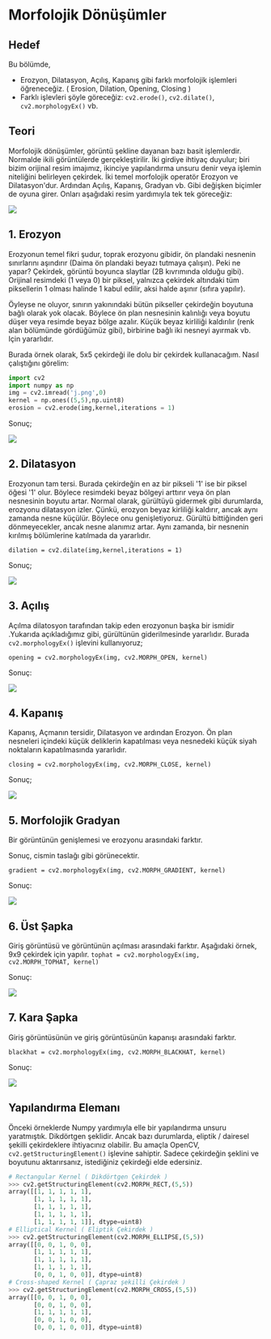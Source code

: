 # Morfolojik Dönüşümler

## Hedef

Bu bölümde,

* Erozyon, Dilatasyon, Açılış, Kapanış gibi farklı morfolojik işlemleri öğreneceğiz. \( Erosion, Dilation, Opening, Closing \)
* Farklı işlevleri şöyle göreceğiz: `cv2.erode()`, `cv2.dilate()`, `cv2.morphologyEx()` vb.

## Teori

Morfolojik dönüşümler, görüntü şekline dayanan bazı basit işlemlerdir. Normalde ikili görüntülerde gerçekleştirilir. İki girdiye ihtiyaç duyulur; biri bizim orijinal resim imajımız, ikinciye yapılandırma unsuru denir veya işlemin niteliğini belirleyen çekirdek. İki temel morfolojik operatör Erozyon ve Dilatasyon'dur. Ardından Açılış, Kapanış, Gradyan vb. Gibi değişken biçimler de oyuna girer. Onları aşağıdaki resim yardımıyla tek tek göreceğiz:

![](http://opencv-python-tutroals.readthedocs.io/en/latest/_images/j.png?style=center)

## 1. Erozyon

Erozyonun temel fikri şudur, toprak erozyonu gibidir, ön plandaki nesnenin sınırlarını aşındırır \(Daima ön plandaki beyazı tutmaya çalışın\). Peki ne yapar? Çekirdek, görüntü boyunca slaytlar \(2B kıvrımında olduğu gibi\). Orijinal resimdeki \(1 veya 0\) bir piksel, yalnızca çekirdek altındaki tüm piksellerin 1 olması halinde 1 kabul edilir, aksi halde aşınır \(sıfıra yapılır\).

Öyleyse ne oluyor, sınırın yakınındaki bütün pikseller çekirdeğin boyutuna bağlı olarak yok olacak. Böylece ön plan nesnesinin kalınlığı veya boyutu düşer veya resimde beyaz bölge azalır. Küçük beyaz kirliliği kaldırılır \(renk alan bölümünde gördüğümüz gibi\), birbirine bağlı iki nesneyi ayırmak vb. Için yararlıdır.

Burada örnek olarak, 5x5 çekirdeği ile dolu bir çekirdek kullanacağım. Nasıl çalıştığını görelim:

```python
import cv2
import numpy as np
img = cv2.imread('j.png',0)
kernel = np.ones((5,5),np.uint8)
erosion = cv2.erode(img,kernel,iterations = 1)
```

Sonuç;

![](http://opencv-python-tutroals.readthedocs.io/en/latest/_images/erosion.png?style=center)

## 2. Dilatasyon

Erozyonun tam tersi. Burada çekirdeğin en az bir pikseli '1' ise bir piksel öğesi '1' olur. Böylece resimdeki beyaz bölgeyi arttırır veya ön plan nesnesinin boyutu artar. Normal olarak, gürültüyü gidermek gibi durumlarda, erozyonu dilatasyon izler. Çünkü, erozyon beyaz kirliliği kaldırır, ancak aynı zamanda nesne küçülür. Böylece onu genişletiyoruz. Gürültü bittiğinden geri dönmeyecekler, ancak nesne alanımız artar. Aynı zamanda, bir nesnenin kırılmış bölümlerine katılmada da yararlıdır.

`dilation = cv2.dilate(img,kernel,iterations = 1)`

Sonuç;

![](http://opencv-python-tutroals.readthedocs.io/en/latest/_images/dilation.png?style=center)

## 3. Açılış

Açılma dilatosyon tarafından takip eden erozyonun başka bir ismidir .Yukarıda açıkladığımız gibi, gürültünün giderilmesinde yararlıdır. Burada `cv2.morphologyEx()` işlevini kullanıyoruz;

`opening = cv2.morphologyEx(img, cv2.MORPH_OPEN, kernel)`

Sonuç:

![](http://opencv-python-tutroals.readthedocs.io/en/latest/_images/opening.png?style=center)

## 4. Kapanış

Kapanış, Açmanın tersidir, Dilatasyon ve ardından Erozyon. Ön plan nesneleri içindeki küçük deliklerin kapatılması veya nesnedeki küçük siyah noktaların kapatılmasında yararlıdır.

`closing = cv2.morphologyEx(img, cv2.MORPH_CLOSE, kernel)`

Sonuç;

![](http://opencv-python-tutroals.readthedocs.io/en/latest/_images/closing.png?style=center)

## 5. Morfolojik Gradyan

Bir görüntünün genişlemesi ve erozyonu arasındaki farktır.

Sonuç, cismin taslağı gibi görünecektir.

`gradient = cv2.morphologyEx(img, cv2.MORPH_GRADIENT, kernel)`

Sonuç:

![](http://opencv-python-tutroals.readthedocs.io/en/latest/_images/gradient.png?style=center)

## 6. Üst Şapka

Giriş görüntüsü ve görüntünün açılması arasındaki farktır. Aşağıdaki örnek, 9x9 çekirdek için yapılır. `tophat = cv2.morphologyEx(img, cv2.MORPH_TOPHAT, kernel)`

Sonuç:

![](http://opencv-python-tutroals.readthedocs.io/en/latest/_images/tophat.png?style=center)

## 7. Kara Şapka

Giriş görüntüsünün ve giriş görüntüsünün kapanışı arasındaki farktır.

`blackhat = cv2.morphologyEx(img, cv2.MORPH_BLACKHAT, kernel)`

Sonuç:

![](http://opencv-python-tutroals.readthedocs.io/en/latest/_images/blackhat.png?style=center)

## Yapılandırma Elemanı

Önceki örneklerde Numpy yardımıyla elle bir yapılandırma unsuru yaratmıştık. Dikdörtgen şeklidir. Ancak bazı durumlarda, eliptik / dairesel şekilli çekirdeklere ihtiyacınız olabilir. Bu amaçla OpenCV, `cv2.getStructuringElement()` işlevine sahiptir. Sadece çekirdeğin şeklini ve boyutunu aktarırsanız, istediğiniz çekirdeği elde edersiniz.

```python
# Rectangular Kernel ( Dikdörtgen Çekirdek )
>>> cv2.getStructuringElement(cv2.MORPH_RECT,(5,5))
array([[1, 1, 1, 1, 1],
       [1, 1, 1, 1, 1],
       [1, 1, 1, 1, 1],
       [1, 1, 1, 1, 1],
       [1, 1, 1, 1, 1]], dtype=uint8)
# Elliptical Kernel ( Eliptik Çekirdek )
>>> cv2.getStructuringElement(cv2.MORPH_ELLIPSE,(5,5))
array([[0, 0, 1, 0, 0],
       [1, 1, 1, 1, 1],
       [1, 1, 1, 1, 1],
       [1, 1, 1, 1, 1],
       [0, 0, 1, 0, 0]], dtype=uint8)
# Cross-shaped Kernel ( Çapraz şekilli Çekirdek )
>>> cv2.getStructuringElement(cv2.MORPH_CROSS,(5,5))
array([[0, 0, 1, 0, 0],
       [0, 0, 1, 0, 0],
       [1, 1, 1, 1, 1],
       [0, 0, 1, 0, 0],
       [0, 0, 1, 0, 0]], dtype=uint8)
```

